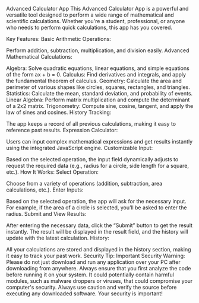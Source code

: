Advanced Calculator App
This Advanced Calculator App is a powerful and versatile tool designed to perform a wide range of mathematical and scientific calculations. Whether you're a student, professional, or anyone who needs to perform quick calculations, this app has you covered.

Key Features:
Basic Arithmetic Operations:

Perform addition, subtraction, multiplication, and division easily.
Advanced Mathematical Calculations:

Algebra: Solve quadratic equations, linear equations, and simple equations of the form ax + b = 0.
Calculus: Find derivatives and integrals, and apply the fundamental theorem of calculus.
Geometry: Calculate the area and perimeter of various shapes like circles, squares, rectangles, and triangles.
Statistics: Calculate the mean, standard deviation, and probability of events.
Linear Algebra: Perform matrix multiplication and compute the determinant of a 2x2 matrix.
Trigonometry: Compute sine, cosine, tangent, and apply the law of sines and cosines.
History Tracking:

The app keeps a record of all previous calculations, making it easy to reference past results.
Expression Calculator:

Users can input complex mathematical expressions and get results instantly using the integrated JavaScript engine.
Customizable Input:

Based on the selected operation, the input field dynamically adjusts to request the required data (e.g., radius for a circle, side length for a square, etc.).
How It Works:
Select Operation:

Choose from a variety of operations (addition, subtraction, area calculations, etc.).
Enter Inputs:

Based on the selected operation, the app will ask for the necessary input. For example, if the area of a circle is selected, you’ll be asked to enter the radius.
Submit and View Results:

After entering the necessary data, click the “Submit” button to get the result instantly. The result will be displayed in the result field, and the history will update with the latest calculation.
History:

All your calculations are stored and displayed in the history section, making it easy to track your past work.
Security Tip:
Important Security Warning: Please do not just download and run any application over your PC after downloading from anywhere. Always ensure that you first analyze the code before running it on your system. It could potentially contain harmful modules, such as malware droppers or viruses, that could compromise your computer's security. Always use caution and verify the source before executing any downloaded software. Your security is important!
